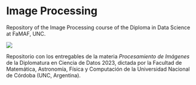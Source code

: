 # Image Processing
Repository of the Image Processing course of the Diploma in Data Science at FaMAF, UNC.

![](https://github.com/JeroFotinos/rl_diplo/raw/main/images/editing_example.png)

Repositorio con los entregables de la materia *Procesamiento de Imágenes* de la
Diplomatura en Ciencia de Datos 2023, dictada por la Facultad de Matemática,
Astronomía, Física y Computación de la Universidad Nacional de Córdoba (UNC, Argentina).